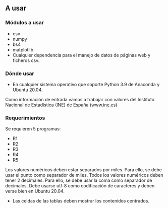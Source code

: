 ## A usar

### Módulos a usar 

* csv
* numpy
* bs4
* matplotlib
* Cualquier dependencia para el manejo de datos de páginas web y ficheros csv.

### Dónde usar

* En cualquier sistema operativo que soporte Python 3.9 de Anaconda y Ubuntu 20.04.

Como información de entrada vamos a trabajar con valores del Instituto Nacional de Estadística (INE) de España (www.ine.es)

### Requerimientos
Se requieren 5 programas:
* R1
* R2
* R3
* R4
* R5

Los valores numéricos deben estar separados por miles. Para ello, se debe usar el punto como separador de miles.
Todos los valores numéricos deben tener 2 decimales. Para ello, se debe usar la coma como separador de decimales.
Debe usarse utf-8 como codificación de caracteres y deben verse bien en Ubuntu 20.04.

* Las celdas de las tablas deben mostrar los contenidos centrados.